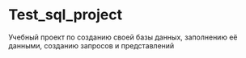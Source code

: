 # Test_sql_project
Учебный проект по созданию своей базы данных, заполнению её данными, созданию запросов и представлений
